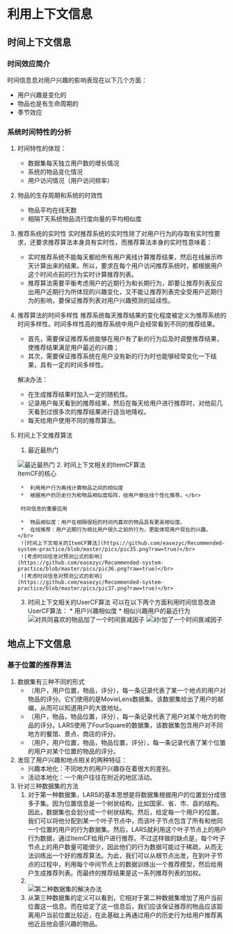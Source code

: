 # 利用上下文信息
## 时间上下文信息
### 时间效应简介
时间信息息对用户兴趣的影响表现在以下几个方面：
* 用户兴趣是变化的
* 物品也是有生命周期的
* 季节效应 
### 系统时间特性的分析
1. 时间特性的体现：

	* 数据集每天独立用户数的增长情况
	* 系统的物品变化情况
	* 用户访问情况（用户访问频率）

2. 物品的生存周期和系统的时效性

	* 物品平均在线天数
	* 相隔T天系统物品流行度向量的平均相似度

3. 推荐系统的实时性
实时推荐系统的实时性除了对用户行为的存取有实时性要求，还要求推荐算法本身具有实时性，而推荐算法本身的实时性意味着：

	* 实时推荐系统不能每天都给所有用户离线计算推荐结果，然后在线展示昨天计算出来的结果。所以，要求在每个用户访问推荐系统时，都根据用户这个时间点前的行为实时计算推荐列表。
	* 推荐算法需要平衡考虑用户的近期行为和长期行为，即要让推荐列表反应出用户近期行为所体现的兴趣变化，又不能让推荐列表完全受用户近期行为的影响，要保证推荐列表对用户兴趣预测的延续性。

4. 推荐算法的时间多样性
	推荐系统每天推荐结果的变化程度被定义为推荐系统的时间多样性。时间多样性高的推荐系统中用户会经常看到不同的推荐结果。

	* 首先，需要保证推荐系统能够在用户有了新的行为后及时调整推荐结果，使推荐结果满足用户最近的兴趣；
	* 其次，需要保证推荐系统在用户没有新的行为时也能够经常变化一下结果，具有一定的时间多样性。

	解决办法：

	* 在生成推荐结果时加入一定的随机性。
	* 记录用户每天看到的推荐结果，然后在每天给用户进行推荐时，对他前几天看到过很多次的推荐结果进行适当地降权。
	* 每天给用户使用不同的推荐算法。
5. 时间上下文推荐算法
	1. 最近最热门</br>
	
	![最近最热门](https://github.com/easezyc/Recommended-system-practice/blob/master/pics/pic34.png?raw=true)
    2. 时间上下文相关的ItemCF算法</br>
    	ItemCF的核心

		*  利用用户行为离线计算物品之间的相似度
		*  根据用户的历史行为和物品相似度矩阵，给用户做在线个性化推荐。</br>
		
		时间信息的重要应用

		*  物品相似度：用户在相隔很短的时间内喜欢的物品具有更高相似度。
		*  在线推荐：用户近期行为相比用户很久之前的行为，更能体现用户现在的兴趣。</br>
		![时间上下文相关的ItemCF算法](https://github.com/easezyc/Recommended-system-practice/blob/master/pics/pic35.png?raw=true)</br>
        ![考虑时间信息对预测公式的影响](https://github.com/easezyc/Recommended-system-practice/blob/master/pics/pic36.png?raw=true)</br>
        ![考虑时间信息对预测公式的影响](https://github.com/easezyc/Recommended-system-practice/blob/master/pics/pic37.png?raw=true)</br>
	3. 时间上下文相关的UserCF算法
		可以在以下两个方面利用时间信息改进UserCF算法：
        	* 用户兴趣相似度 
        	* 相似兴趣用户的最近行为 
        ![对共同喜欢的物品加了一个时间衰减因子](https://github.com/easezyc/Recommended-system-practice/blob/master/pics/pic38.png?raw=true)
         ![对r加了一个时间衰减因子](https://github.com/easezyc/Recommended-system-practice/blob/master/pics/pic39.png?raw=true)
## 地点上下文信息
### 基于位置的推荐算法
1. 数据集有三种不同的形式
	* （用户，用户位置，物品，评分），每一条记录代表了某一个地点的用户对物品的评分。它们使用的是MovieLens数据集。该数据集给出了用户的邮编，从而可以知道用户的大致地址。
	* （用户，物品，物品位置，评分），每一条记录代表了用户对某个地方的物品的评分。LARS使用了FourSquare的数据集，该数据集包含用户对不同地方的餐馆、景点、商店的评分。
	* （用户，用户位置，物品，物品位置，评分），每一条记录代表了某个位置的用户对某个位置的物品的评分。
2. 发现了用户兴趣和地点相关的两种特征：
	* 兴趣本地化：不同地方的用户兴趣存在着很大的差别。
	* 活动本地化：一个用户往往在附近的地区活动。
3. 针对三种数据集的方法
	1. 对于第一种数据集，LARS的基本思想是将数据集根据用户的位置划分成很多子集。因为位置信息是一个树状结构，比如国家、省、市、县的结构。因此，数据集也会划分成一个树状结构。然后，给定每一个用户的位置，我们可以将他分配到某一个叶子节点中，而该叶子节点包含了所有和他同一个位置的用户的行为数据集。然后，LARS就利用这个叶子节点上的用户行为数据，通过ItemCF给用户进行推荐。不过这样做的缺点是，每个叶子节点上的用户数量可能很少，因此他们的行为数据可能过于稀疏，从而无法训练出一个好的推荐算法。为此，我们可以从根节点出发，在到叶子节点的过程中，利用每个中间节点上的数据训练出一个推荐模型，然后给用户生成推荐列表。而最终的推荐结果是这一系列推荐列表的加权。
	2. </br> ![第二种数据集的解决办法](https://github.com/easezyc/Recommended-system-practice/blob/master/pics/pic39.png?raw=true)
	3. 从第三种数据集的定义可以看到，它相对于第二种数据集增加了用户当前位置这一信息。而在给定了这一信息后，我们应该保证推荐的物品应该距离用户当前位置比较近，在此基础上再通过用户的历史行为给用户推荐离他近且他会感兴趣的物品。